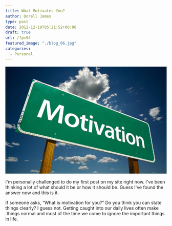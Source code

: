```yaml
---
title: What Motivates You?
author: Dorell James
type: post
date: 2012-12-19T05:21:52+00:00
draft: true
url: /?p=94
featured_image: "./blog_06.jpg"
categories:
  - Personal
---
```


![](./blog_06.jpg)

I'm personally challenged to do my first post on my site right now. I've been thinking a lot of what should it be or how it should be. Guess I've found the answer now and this is it.

If someone asks, &#8220;What is motivation for you?&#8221; Do you think you can state things clearly? I guess not. Getting caught into our daily lives often make  things normal and most of the time we come to ignore the important things in life.
